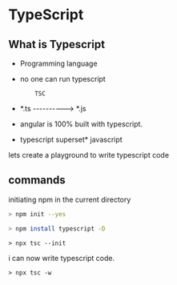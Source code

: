 # TypeScript

## What is Typescript

- Programming language
- no one can run typescript

		  TSC
- *.ts ----------> *.js

- angular is 100% built with typescript.
- typescript superset* javascript

lets create a playground to write typescript code

## commands


initiating npm in the current directory

```bash
> npm init --yes
```

```bash
> npm install typescript -D
```


```
> npx tsc --init
```

i can now write typescript code.

```
> npx tsc -w
```


